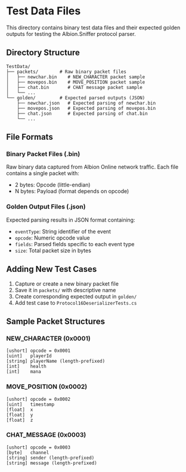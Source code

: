 # Test Data Files

This directory contains binary test data files and their expected golden outputs for testing the Albion.Sniffer protocol parser.

## Directory Structure

```
TestData/
├── packets/        # Raw binary packet files
│   ├── newchar.bin    # NEW_CHARACTER packet sample
│   ├── movepos.bin    # MOVE_POSITION packet sample
│   ├── chat.bin       # CHAT message packet sample
│   └── ...
└── golden/         # Expected parsed outputs (JSON)
    ├── newchar.json   # Expected parsing of newchar.bin
    ├── movepos.json   # Expected parsing of movepos.bin
    ├── chat.json      # Expected parsing of chat.bin
    └── ...
```

## File Formats

### Binary Packet Files (.bin)

Raw binary data captured from Albion Online network traffic. Each file contains a single packet with:
- 2 bytes: Opcode (little-endian)
- N bytes: Payload (format depends on opcode)

### Golden Output Files (.json)

Expected parsing results in JSON format containing:
- `eventType`: String identifier of the event
- `opcode`: Numeric opcode value
- `fields`: Parsed fields specific to each event type
- `size`: Total packet size in bytes

## Adding New Test Cases

1. Capture or create a new binary packet file
2. Save it in `packets/` with descriptive name
3. Create corresponding expected output in `golden/`
4. Add test case to `Protocol16DeserializerTests.cs`

## Sample Packet Structures

### NEW_CHARACTER (0x0001)
```
[ushort] opcode = 0x0001
[uint]   playerId
[string] playerName (length-prefixed)
[int]    health
[int]    mana
```

### MOVE_POSITION (0x0002)
```
[ushort] opcode = 0x0002
[uint]   timestamp
[float]  x
[float]  y
[float]  z
```

### CHAT_MESSAGE (0x0003)
```
[ushort] opcode = 0x0003
[byte]   channel
[string] sender (length-prefixed)
[string] message (length-prefixed)
```
